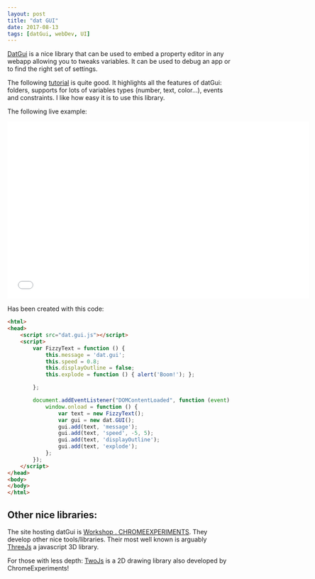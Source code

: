 ```yaml
---
layout: post
title: "dat GUI"
date: 2017-08-13
tags: [datGui, webDev, UI]
---
```


[DatGui](https://github.com/dataarts/dat.gui) is a nice library that can be used to embed a property editor in any webapp allowing you to tweaks variables. It can be used to debug an app or to find the right set of settings.

The following [tutorial](http://workshop.chromeexperiments.com/examples/gui/#1--Basic-Usage) is quite good. It highlights all the features of datGui: folders, supports for lots of variables types (number, text, color...), events and constraints. I like how easy it is to use this library.

The following live example:

<iframe src='../examples/p5/p5.html' frameborder="0" width='680' height='400'></iframe>

Has been created with this code:

```html
<html>
<head>
    <script src="dat.gui.js"></script>
    <script>
        var FizzyText = function () {
            this.message = 'dat.gui';
            this.speed = 0.8;
            this.displayOutline = false;
            this.explode = function () { alert('Boom!'); };

        };

        document.addEventListener("DOMContentLoaded", function (event) {
            window.onload = function () {
                var text = new FizzyText();
                var gui = new dat.GUI();
                gui.add(text, 'message');
                gui.add(text, 'speed', -5, 5);
                gui.add(text, 'displayOutline');
                gui.add(text, 'explode');
            };
        });
    </script>
</head>
<body>
</body>
</html>
```

## Other nice libraries:

The site hosting datGui is [Workshop . CHROMEEXPERIMENTS](http://workshop.chromeexperiments.com/). They develop other nice tools/libraries. Their most well known is arguably [ThreeJs](https://github.com/mrdoob/three.js/) a javascript 3D library.

For those with less depth: [TwoJs](https://github.com/jonobr1/two.js/) is a 2D drawing library also developed by ChromeExperiments!